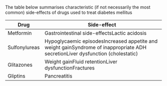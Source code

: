 The table below summarises characteristic (if not necessarily the most common) side\-effects of drugs used to treat diabetes mellitus  
  


| **Drug** | **Side\-effect** |
| --- | --- |
| Metformin | Gastrointestinal side\-effectsLactic acidosis |
| Sulfonylureas | Hypoglycaemic episodesIncreased appetite and weight gainSyndrome of inappropriate ADH secretionLiver dysfunction (cholestatic) |
| Glitazones | Weight gainFluid retentionLiver dysfunctionFractures |
| Gliptins | Pancreatitis |

